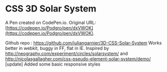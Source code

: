 # CSS 3D Solar System

A Pen created on CodePen.io. Original URL: [https://codepen.io/Podgro/pen/dxVWOK](https://codepen.io/Podgro/pen/dxVWOK).

Github repo : https://github.com/juliangarnier/3D-CSS-Solar-System
Works better in webkit, buggy in FF, flat in IE. 
Inspired by http://neography.com/experiment/circles/solarsystem/ and http://nicolasgallagher.com/css-pseudo-element-solar-system/demo/
[update] Added some basic responsive styles
